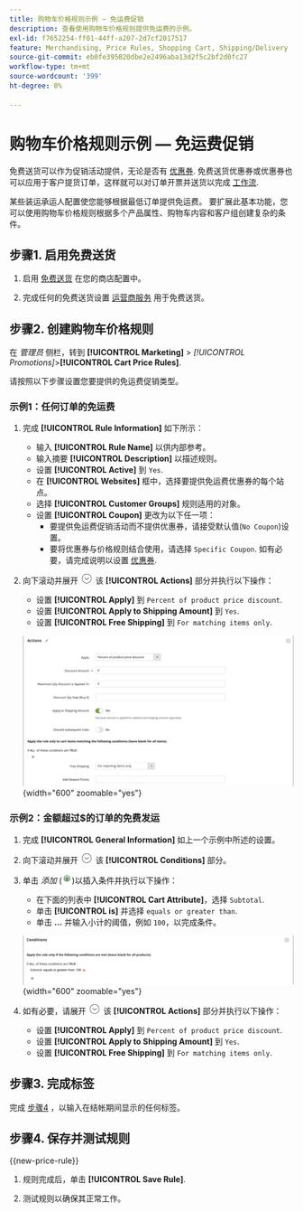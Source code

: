 ```yaml
---
title: 购物车价格规则示例 — 免运费促销
description: 查看使用购物车价格规则提供免运费的示例。
exl-id: f7652254-ff01-44ff-a207-2d7cf2017517
feature: Merchandising, Price Rules, Shopping Cart, Shipping/Delivery
source-git-commit: eb0fe395020dbe2e2496aba13d2f5c2bf2d0fc27
workflow-type: tm+mt
source-wordcount: '399'
ht-degree: 0%

---
```


# 购物车价格规则示例 — 免运费促销

免费送货可以作为促销活动提供，无论是否有 [优惠券](price-rules-cart-coupon.md). 免费送货优惠券或优惠券也可以应用于客户提货订单，这样就可以对订单开票并送货以完成 [工作流](../stores-purchase/order-processing.md#order-workflow-and-processing).

某些装运承运人配置使您能够根据最低订单提供免运费。 要扩展此基本功能，您可以使用购物车价格规则根据多个产品属性、购物车内容和客户组创建复杂的条件。

## 步骤1. 启用免费送货

1. 启用 [免费送货](../stores-purchase/shipping-free.md) 在您的商店配置中。

1. 完成任何的免费送货设置 [运营商服务](../stores-purchase/carriers.md) 用于免费送货。

## 步骤2. 创建购物车价格规则

在 _管理员_ 侧栏，转到 **[!UICONTROL Marketing]** > _[!UICONTROL Promotions]_>**[!UICONTROL Cart Price Rules]**.

请按照以下步骤设置您要提供的免运费促销类型。

### 示例1：任何订单的免运费

1. 完成 **[!UICONTROL Rule Information]** 如下所示：

   - 输入 **[!UICONTROL Rule Name]** 以供内部参考。
   - 输入摘要 **[!UICONTROL Description]** 以描述规则。
   - 设置 **[!UICONTROL Active]** 到 `Yes`.
   - 在 **[!UICONTROL Websites]** 框中，选择要提供免运费优惠券的每个站点。
   - 选择 **[!UICONTROL Customer Groups]** 规则适用的对象。
   - 设置 **[!UICONTROL Coupon]** 更改为以下任一项：
      - 要提供免运费促销活动而不提供优惠券，请接受默认值(`No Coupon`)设置。
      - 要将优惠券与价格规则结合使用，请选择 `Specific Coupon`. 如有必要，请完成说明以设置 [优惠券](price-rules-cart-coupon.md).

1. 向下滚动并展开 ![扩展选择器](../assets/icon-display-expand.png) 该 **[!UICONTROL Actions]** 部分并执行以下操作：

   - 设置 **[!UICONTROL Apply]** 到 `Percent of product price discount`.
   - 设置 **[!UICONTROL Apply to Shipping Amount]** 到 `Yes`.
   - 设置 **[!UICONTROL Free Shipping]** 到 `For matching items only`.

   ![购物车价格规则 — 免运费操作](./assets/free-shipping-actions.png){width="600" zoomable="yes"}

### 示例2：金额超过$的订单的免费发运

1. 完成 **[!UICONTROL General Information]** 如上一个示例中所述的设置。

1. 向下滚动并展开 ![扩展选择器](../assets/icon-display-expand.png) 该 **[!UICONTROL Conditions]** 部分。

1. 单击 _添加_ (![“添加”图标](../assets/icon-add-green-circle.png))以插入条件并执行以下操作：

   - 在下面的列表中 **[!UICONTROL Cart Attribute]**，选择 `Subtotal`.
   - 单击 **[!UICONTROL is]** 并选择 `equals or greater than`.
   - 单击 **...** 并输入小计的阈值，例如 `100`，以完成条件。

   ![购物车价格规则 — 条件](./assets/free-shipping-condition1.png){width="600" zoomable="yes"}

1. 如有必要，请展开 ![扩展选择器](../assets/icon-display-expand.png) 该 **[!UICONTROL Actions]** 部分并执行以下操作：

   - 设置 **[!UICONTROL Apply]** 到 `Percent of product price discount`.
   - 设置 **[!UICONTROL Apply to Shipping Amount]** 到 `Yes`.
   - 设置 **[!UICONTROL Free Shipping]** 到 `For matching items only`.

## 步骤3. 完成标签

完成 [步骤4](price-rules-cart.md) ，以输入在结帐期间显示的任何标签。

## 步骤4. 保存并测试规则

{{new-price-rule}}

1. 规则完成后，单击 **[!UICONTROL Save Rule]**.

1. 测试规则以确保其正常工作。
